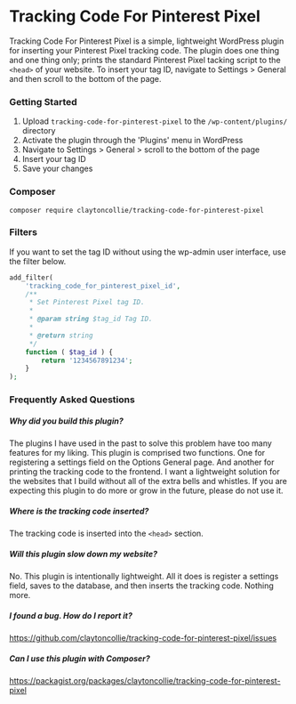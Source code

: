 # Tracking Code For Pinterest Pixel

Tracking Code For Pinterest Pixel is a simple, lightweight WordPress plugin for inserting your Pinterest Pixel tracking code. The plugin does one thing and one thing only; prints the standard Pinterest Pixel tacking script to the `<head>` of your website. To insert your tag ID, navigate to Settings > General and then scroll to the bottom of the page.

### Getting Started

1. Upload `tracking-code-for-pinterest-pixel` to the `/wp-content/plugins/` directory
2. Activate the plugin through the 'Plugins' menu in WordPress
3. Navigate to Settings > General > scroll to the bottom of the page
4. Insert your tag ID
5. Save your changes

### Composer

`composer require claytoncollie/tracking-code-for-pinterest-pixel`

### Filters

If you want to set the tag ID without using the wp-admin user interface, use the filter below.

```php
add_filter(
	'tracking_code_for_pinterest_pixel_id',
	/**
	 * Set Pinterest Pixel tag ID.
	 *
	 * @param string $tag_id Tag ID.
	 *
	 * @return string
	 */
	function ( $tag_id ) {
		return '1234567891234';
	}
);
```

### Frequently Asked Questions

##### Why did you build this plugin?

The plugins I have used in the past to solve this problem have too many features for my liking. This plugin is comprised two functions. One for registering a settings field on the Options General page. And another for printing the tracking code to the frontend. I want a lightweight solution for the websites that I build without all of the extra bells and whistles. If you are expecting this plugin to do more or grow in the future, please do not use it.

##### Where is the tracking code inserted?

The tracking code is inserted into the `<head>` section.

##### Will this plugin slow down my website?

No. This plugin is intentionally lightweight. All it does is register a settings field, saves to the database, and then inserts the tracking code. Nothing more.

##### I found a bug. How do I report it?

https://github.com/claytoncollie/tracking-code-for-pinterest-pixel/issues

##### Can I use this plugin with Composer?

https://packagist.org/packages/claytoncollie/tracking-code-for-pinterest-pixel

